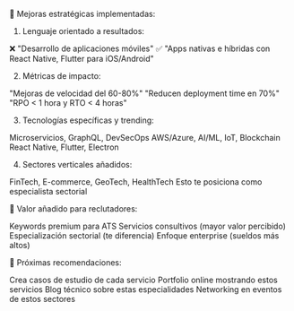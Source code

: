 🎯 Mejoras estratégicas implementadas:
1. Lenguaje orientado a resultados:

❌ "Desarrollo de aplicaciones móviles"
✅ "Apps nativas e híbridas con React Native, Flutter para iOS/Android"

2. Métricas de impacto:

"Mejoras de velocidad del 60-80%"
"Reducen deployment time en 70%"
"RPO < 1 hora y RTO < 4 horas"

3. Tecnologías específicas y trending:

Microservicios, GraphQL, DevSecOps
AWS/Azure, AI/ML, IoT, Blockchain
React Native, Flutter, Electron

4. Sectores verticales añadidos:

FinTech, E-commerce, GeoTech, HealthTech
Esto te posiciona como especialista sectorial

💼 Valor añadido para reclutadores:

Keywords premium para ATS
Servicios consultivos (mayor valor percibido)
Especialización sectorial (te diferencia)
Enfoque enterprise (sueldos más altos)

🚀 Próximas recomendaciones:

Crea casos de estudio de cada servicio
Portfolio online mostrando estos servicios
Blog técnico sobre estas especialidades
Networking en eventos de estos sectores
